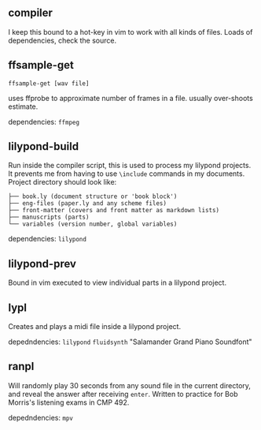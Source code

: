 ## compiler
I keep this bound to a hot-key in vim to work with all
kinds of files. Loads of dependencies, check the source.

## ffsample-get
```
ffsample-get [wav file]
```
uses ffprobe to approximate number of frames in a file. usually over-shoots estimate. 

dependencies: `ffmpeg`

## lilypond-build
Run inside the compiler script, this is used to process my 
lilypond projects. It prevents me from having to use
`\include` commands in my documents. Project directory should
look like:
```
├── book.ly (document structure or 'book block')
├── eng-files (paper.ly and any scheme files)
├── front-matter (covers and front matter as markdown lists)
├── manuscripts (parts)
└── variables (version number, global variables)
```
dependencies: `lilypond`

## lilypond-prev
Bound in vim executed to view individual parts in a lilypond project.

## lypl
Creates and plays a midi file inside a lilypond project.

depedndencies: `lilypond` `fluidsynth` "Salamander Grand Piano Soundfont"

## ranpl
Will randomly play 30 seconds from any sound file in the current directory,
and reveal the answer after receiving `enter`. Written to practice for Bob
Morris's listening exams in CMP 492.

depedndencies: `mpv`
